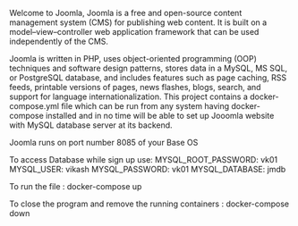 Welcome to Joomla,
Joomla is a free and open-source content management system (CMS) for publishing web content.
It is built on a model–view–controller web application framework that can be used independently of the CMS.

Joomla is written in PHP, uses object-oriented programming (OOP) techniques and software design patterns, stores data in a MySQL,
MS SQL, or PostgreSQL database, and includes features such as page caching, RSS feeds, printable versions of pages, news flashes,
blogs, search, and support for language internationalization.
This project contains a docker-compose.yml file which can be run from any system having docker-compose installed and in no time will be
able to set up Jooomla website with MySQL database server at its backend.


Joomla runs on port number 8085 of your Base OS

To access Database while sign up use:
      MYSQL_ROOT_PASSWORD: vk01
      MYSQL_USER: vikash
      MYSQL_PASSWORD: vk01
      MYSQL_DATABASE: jmdb

To run the file :
docker-compose up



To close the program and remove the running containers :
docker-compose down
